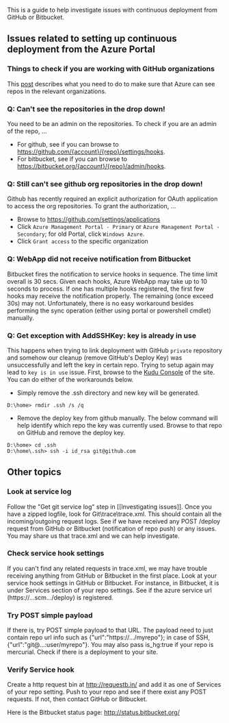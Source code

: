This is a guide to help investigate issues with continuous deployment from GitHub or Bitbucket.

## Issues related to setting up continuous deployment from the Azure Portal

### Things to check if you are working with GitHub organizations

This [post](https://azure.microsoft.com/en-us/blog/using-app-service-web-apps-continuous-deployment-with-github-organizations/) describes what you need to do to make sure that Azure can see repos in the relevant organizations.

### Q: Can't see the repositories in the drop down!

You need to be an admin on the repositories.  To check if you are an admin of the repo, ...
* For github, see if you can browse to https://github.com/{account}/{repo}/settings/hooks.
* For bitbucket, see if you can browse to https://bitbucket.org/{account}/{repo}/admin/hooks.

### Q: Still can't see github org repositories in the drop down!

Github has recently required an explicit authorization for OAuth application to access the org repositories.  To grant the authorization, ...
* Browse to https://github.com/settings/applications
* Click `Azure Management Portal - Primary` or `Azure Management Portal - Secondary`; for old Portal, click `Windows Azure`.
* Click `Grant access` to the specific organization

### Q: WebApp did not receive notification from Bitbucket 

Bitbucket fires the notification to service hooks in sequence.   The time limit overall is 30 secs.  Given each hooks, Azure WebApp may take up to 10 seconds to process.  If one has multiple hooks registered, the first few hooks may receive the notification properly.   The remaining (once exceed 30s) may not.   Unfortunately, there is no easy workaround besides performing the sync operation (either using portal or powershell cmdlet) manually.

### Q: Get exception with AddSSHKey: key is already in use

This happens when trying to link deployment with GitHub `private` repository and somehow our cleanup (remove GitHub's Deploy Key) was unsuccessfully and left the key in certain repo.   Trying to setup again may lead to `key is in use` issue.   First, browse to the [Kudu Console](https://github.com/projectkudu/kudu/wiki/Kudu-console) of the site.  You can do either of the workarounds below.   

   - Simply remove the .ssh directory and new key will be generated.
```
D:\home> rmdir .ssh /s /q
```

   - Remove the deploy key from github manually.   The below command will help identify which repo the key was currently used.   Browse to that repo on GitHub and remove the deploy key.

```
D:\home> cd .ssh
D:\home\.ssh> ssh -i id_rsa git@github.com
```

## Other topics

### Look at service log  

Follow the "Get git service log" step in [[Investigating issues]].   Once you have a zipped logfile, look for Git\trace\trace.xml.  This should contain all the incoming/outgoing request logs.  See if we have received any POST /deploy request from GitHub or Bitbucket (notification of repo push) or any issues.   You may share us that trace.xml and we can help investigate.    

### Check service hook settings

If you can't find any related requests in trace.xml, we may have trouble receiving anything from GitHub or Bitbucket in the first place.  Look at your service hook settings in GitHub or Bitbucket.  For instance, in Bitbucket, it is under Services section of your repo settings. See if the azure service url (https://...scm.../deploy) is registered.

### Try POST simple payload

If there is, try POST simple payload to that URL.   The payload need to just contain repo url info such as {"url":"https://.../myrepo"}; in case of SSH, {"url":"git@...:user/myrepo"}.   You may also pass is_hg:true if your repo is mercurial.  Check if there is a deployment to your site.

### Verify Service hook

Create a http request bin at http://requestb.in/ and add it as one of Services of your repo setting.  Push to your repo and see if there exist any POST requests.  If not, then contact GitHub or Bitbucket.

Here is the Bitbucket status page: http://status.bitbucket.org/
